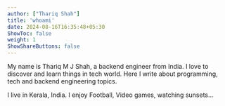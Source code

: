 ```yaml
---
author: ["Thariq Shah"]
title: 'whoami'
date: 2024-08-16T16:35:48+05:30
ShowToc: false
weight: 1
ShowShareButtons: false
---
```


My name is Thariq M J Shah, a backend engineer from India. I love to discover and learn things in tech world. 
Here I write about programming, tech and backend engineering topics. 

I live in Kerala, India. I enjoy Football, Video games, watching sunsets...

